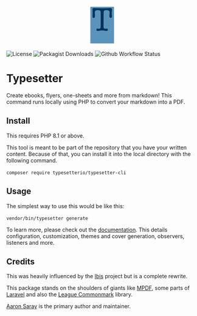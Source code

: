 <p align="center">
    <img src="https://github.com/TypesetterIO/assets/blob/main/logos/v1/logo.png" height="100">
</p>

![License](https://img.shields.io/github/license/typesetterio/typesetter-cli?labelColor=5a94bd&color=00345c)
![Packagist Downloads](https://img.shields.io/packagist/dm/typesetterio/typesetter-cli?labelColor=5a94bd&color=00345c)
![Github Workflow Status](https://img.shields.io/github/actions/workflow/status/typesetterio/typesetter-cli/ci.yml?labelColor=5a94bd&color=00345c)

# Typesetter

Create ebooks, flyers, one-sheets and more from markdown! This command runs locally using PHP to convert your markdown into a PDF.

## Install

This requires PHP 8.1 or above.

This tool is meant to be part of the repository that you have your written content.  Because of that, you can install it into the local directory
with the following command.

`composer require typesetterio/typesetter-cli`

## Usage

The simplest way to use this would be like this:

`vendor/bin/typesetter generate`

To learn more, please check out the [documentation](https://docs.typesetter.io). This details configuration, customization, themes and cover generation, observers, listeners and more.

## Credits

This was heavily influenced by the [Ibis](https://github.com/themsaid/ibis) project but is a complete rewrite.

This package stands on the shoulders of giants like [MPDF](https://mpdf.github.io/), some parts of [Laravel](https://laravel.com) and also the [League Commonmark](https://commonmark.thephpleague.com/) library.

[Aaron Saray](https://aaronsaray.com) is the primary author and maintainer.
